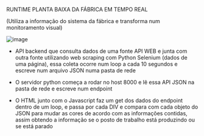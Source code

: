RUNTIME PLANTA BAIXA DA FÁBRICA EM TEMPO REAL

(Utiliza a informação do sistema da fábrica e transforma num monitoramento visual)

![image](https://github.com/danielss0n/Runtime-Caldeiraria/assets/82897131/fbe8ee95-a8af-4087-828d-9717a46a1a08)


- API backend que consulta dados de uma fonte API WEB e junta com outra fonte utilizando web scraping com Python Selenium (dados de uma página), essa coleta ocorre num loop a cada 10 segundos e escreve num arquivo JSON numa pasta de rede

- O servidor python começa a rodar no host 8000 e lê essa API JSON na pasta de rede e escreve num endpoint

- O HTML junto com o Javascript faz um get dos dados do endpoint dentro de um loop, e passa por cada DIV e compara com cada objeto do JSON para mudar as cores de acordo com as informações contidas, assim obtendo a informação se o posto de trabalho está produzindo ou se está parado
